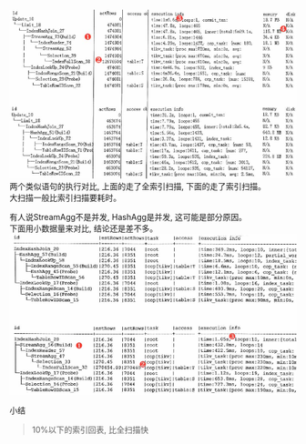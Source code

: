 #

![指标keys-全扫描1](../img/指标keys-全扫描1.jpg)
两个类似语句的执行对比, 上面的走了全索引扫描, 下面的走了索引扫描。  
大扫描一般比索引扫描要耗时。  

有人说StreamAgg不是并发, HashAgg是并发, 这可能是部分原因。  
下面用小数据量来对比, 结论还是差不多。
![指标keys-全扫描2](../img/指标keys-全扫描2.jpg)


小结
>10%以下的索引回表, 比全扫描快



